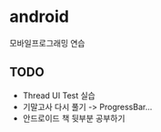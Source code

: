 # android
모바일프로그래밍 연습

## TODO
* Thread UI Test 실습
* 기말고사 다시 풀기 -> ProgressBar...
* 안드로이드 책 뒷부분 공부하기

